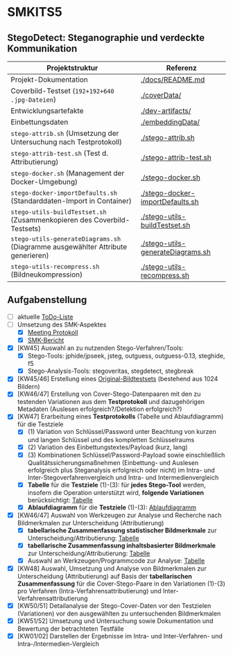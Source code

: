 # SMKITS5
## StegoDetect: Steganographie und verdeckte Kommunikation
| Projektstruktur | Referenz |
| --- | --- |
| Projekt-Dokumentation | [./docs/README.md](./docs/README.md) |
| Coverbild-Testset (`192+192+640 .jpg-Dateien`) | [./coverData/](./coverData/) |
| Entwicklungsartefakte | [./dev-artifacts/](./dev-artifacts/) |
| Einbettungsdaten | [./embeddingData/](./embeddingData/) |
| `stego-attrib.sh` (Umsetzung der Untersuchung nach Testprotokoll) | [./stego-attrib.sh](./stego-attrib.sh) |
| `stego-attrib-test.sh` (Test d. Attributierung) | [./stego-attrib-test.sh](./stego-attrib-test.sh) |
| `stego-docker.sh` (Management der Docker-Umgebung) | [./stego-docker.sh](./stego-docker.sh) |
| `stego-docker-importDefaults.sh` (Standarddaten-Import in Container) | [./stego-docker-importDefaults.sh](./stego-docker-importDefaults.sh) |
| `stego-utils-buildTestset.sh` (Zusammenkopieren des Coverbild-Testsets) | [./stego-utils-buildTestset.sh](./stego-utils-buildTestset.sh) |
| `stego-utils-generateDiagrams.sh` (Diagramme ausgewählter Attribute generieren) | [./stego-utils-generateDiagrams.sh](./stego-utils-generateDiagrams.sh) |
| `stego-utils-recompress.sh` (Bildneukompression) | [./stego-utils-recompress.sh](./stego-utils-recompress.sh) |
## Aufgabenstellung
- [ ] aktuelle [ToDo-Liste](./docs/todo.md)
- [ ] Umsetzung des SMK-Aspektes
  - [X] [Meeting Protokoll](./docs/meetings.md)
  - [X] [SMK-Bericht](./docs/smkreport.md)
- [X] [KW45] Auswahl an zu nutzenden Stego-Verfahren/Tools:
  - [X] Stego-Tools: jphide/jpseek, jsteg, outguess, outguess-0.13, steghide, f5
  - [X] Stego-Analysis-Tools: stegoveritas, stegdetect, stegbreak
- [X] [KW45/46] Erstellung eines [Original-Bildtestsets](./coverData) (bestehend aus 1024 Bildern)
- [X] [KW46/47] Erstellung von Cover-Stego-Datenpaaren mit den zu testenden Variationen aus dem **Testprotokoll** und dazugehörigen Metadaten (Auslesen erfolgreich?/Detektion erfolgreich?)
- [X] [KW47] Erarbeitung eines **Testprotokolls** (Tabelle und Ablaufdiagramm) für die Testziele
  - [X] (1) Variation von Schlüssel/Password unter Beachtung von kurzen und langen Schlüssel und des kompletten Schlüsselraums
  - [X] (2) Variation des Einbettungstextes/Payload (kurz, lang)
  - [X] (3) Kombinationen Schlüssel/Password-Payload sowie einschließlich Qualitätssicherungsmaßnehmen (Einbettung- und Auslesen erfolgreich plus Steganalysis erfolgreich oder nicht) im Intra- und Inter-Stegoverfahrenvergleich und Intra- und Intermedienvergleich 
  - [X] **Tabelle** für die **Testziele** (1)-(3): für **jedes Stego-Tool** werden, insofern die Operation unterstützt wird, **folgende Variationen** berücksichtigt: [Tabelle](./docs/variations.md)
  - [X] **Ablaufdiagramm** für die **Testziele** (1)-(3): [Ablaufdiagramm](./docs/flowchart.md)
- [X] [KW46/47] Auswahl von Werkzeugen zur Analyse und Recherche nach Bildmerkmalen zur Unterscheidung (Attributierung)
  - [X] **tabellarische Zusammenfassung statistischer Bildmerkmale** zur Unterscheidung/Attributierung: [Tabelle](./docs/attributes.md)
  - [X] **tabellarische Zusammenfassung inhaltsbasierter Bildmerkmale** zur Unterscheidung/Attributierung: [Tabelle](./docs/attributes.md)
  - [X] Auswahl an Werkzeugen/Programmcode zur Analyse: [Tabelle](./docs/tools.md)
- [X] [KW48] Auswahl, Umsetzung und Analyse von Bildmerkmalen zur Unterscheidung (Attributierung) auf Basis der **tabellarischen Zusammenfassung** für die Cover-Stego-Paare in den Variationen (1)-(3) pro Verfahren (Intra-Verfahrensattributierung) und Inter-Verfahrensattributierung
- [X] [KW50/51] Detailanalyse der Stego-Cover-Daten vor den Testzielen (Variationen) vor den ausgewählten zu untersuchenden Bildmerkmalen
- [X] [KW51/52] Umsetzung und Untersuchung sowie Dokumentation und Bewertung der betrachteten Testfälle
- [X] [KW01/02] Darstellen der Ergebnisse im Intra- und Inter-Verfahren- und Intra-/Intermedien-Vergleich 
